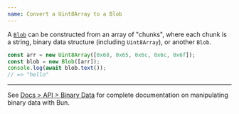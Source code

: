 ```yaml
---
name: Convert a Uint8Array to a Blob
---
```


A [`Blob`](https://developer.mozilla.org/en-US/docs/Web/API/Blob) can be constructed from an array of "chunks", where each chunk is a string, binary data structure (including `Uint8Array`), or another `Blob`.

```ts
const arr = new Uint8Array([0x68, 0x65, 0x6c, 0x6c, 0x6f]);
const blob = new Blob([arr]);
console.log(await blob.text());
// => "hello"
```

---

See [Docs > API > Binary Data](/docs/api/binary-data#conversion) for complete documentation on manipulating binary data with Bun.
